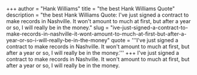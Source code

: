 +++
author = "Hank Williams"
title = "the best Hank Williams Quote"
description = "the best Hank Williams Quote: I've just signed a contract to make records in Nashville. It won't amount to much at first, but after a year or so, I will really be in the money."
slug = "ive-just-signed-a-contract-to-make-records-in-nashville-it-wont-amount-to-much-at-first-but-after-a-year-or-so-i-will-really-be-in-the-money"
quote = '''I've just signed a contract to make records in Nashville. It won't amount to much at first, but after a year or so, I will really be in the money.'''
+++
I've just signed a contract to make records in Nashville. It won't amount to much at first, but after a year or so, I will really be in the money.
